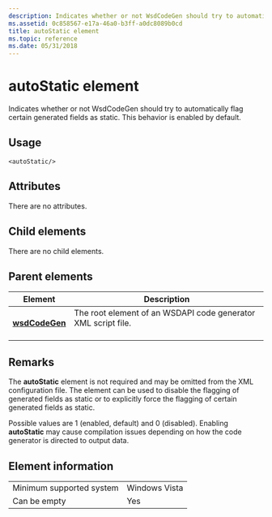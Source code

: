 ```yaml
---
description: Indicates whether or not WsdCodeGen should try to automatically flag certain generated fields as static.
ms.assetid: 0c858567-e17a-46a0-b3ff-a0dc8089b0cd
title: autoStatic element
ms.topic: reference
ms.date: 05/31/2018
---
```


# autoStatic element

Indicates whether or not WsdCodeGen should try to automatically flag certain generated fields as static. This behavior is enabled by default.

## Usage

``` syntax
<autoStatic/>
```

## Attributes

There are no attributes.

## Child elements

There are no child elements.

## Parent elements



| Element                                     | Description                                                                          |
|---------------------------------------------|--------------------------------------------------------------------------------------|
| [**wsdCodeGen**](wsdcodegen.md)<br/> | The root element of an WSDAPI code generator XML script file.<br/> <br/> |



## Remarks

The **autoStatic** element is not required and may be omitted from the XML configuration file. The element can be used to disable the flagging of generated fields as static or to explicitly force the flagging of certain generated fields as static.

Possible values are 1 (enabled, default) and 0 (disabled). Enabling **autoStatic** may cause compilation issues depending on how the code generator is directed to output data.

## Element information



|                                     |               |
|-------------------------------------|---------------|
| Minimum supported system<br/> | Windows Vista |
| Can be empty                        | Yes           |



 

 





